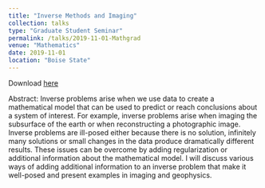 ```yaml
---
title: "Inverse Methods and Imaging"
collection: talks
type: "Graduate Student Seminar"
permalink: /talks/2019-11-01-Mathgrad
venue: "Mathematics"
date: 2019-11-01
location: "Boise State"
---
```


Download [here](https://jodimead.github.io/files/talks/Mathgrad19.pdf)

Abstract: Inverse problems arise when we use data to create a mathematical model that can be used to predict or reach conclusions about a system of interest. For example, inverse problems arise when imaging the subsurface of the earth or when reconstructing a photographic image. Inverse problems are ill-posed either because there is no solution, infinitely many solutions or small changes in the data produce dramatically different results. These issues can be overcome by adding regularization or additional information about the mathematical model. I will discuss various ways of adding additional information to an inverse problem that make it well-posed and present examples in imaging and geophysics.
